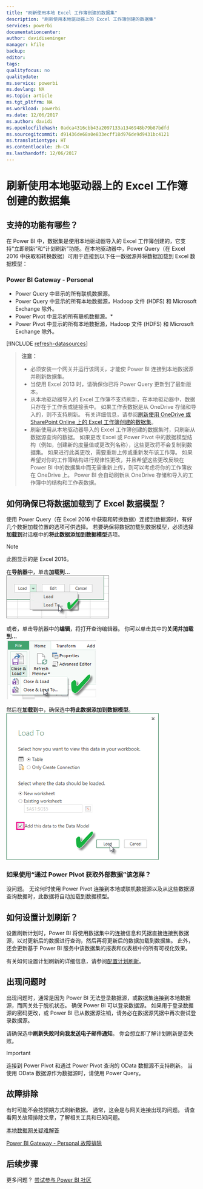 ```yaml
---
title: "刷新使用本地 Excel 工作簿创建的数据集"
description: "刷新使用本地驱动器上的 Excel 工作簿创建的数据集"
services: powerbi
documentationcenter: 
author: davidiseminger
manager: kfile
backup: 
editor: 
tags: 
qualityfocus: no
qualitydate: 
ms.service: powerbi
ms.devlang: NA
ms.topic: article
ms.tgt_pltfrm: NA
ms.workload: powerbi
ms.date: 12/06/2017
ms.author: davidi
ms.openlocfilehash: 0adca4316cbb43a2097133a1346948b79b87bdfd
ms.sourcegitcommit: d91436de68a0e833ecff18d976de9d9431bc4121
ms.translationtype: HT
ms.contentlocale: zh-CN
ms.lasthandoff: 12/06/2017
---
```

# <a name="refresh-a-dataset-created-from-an-excel-workbook-on-a-local-drive"></a>刷新使用本地驱动器上的 Excel 工作簿创建的数据集
## <a name="whats-supported"></a>支持的功能有哪些？
在 Power BI 中，数据集是使用本地驱动器导入的 Excel 工作簿创建的，它支持“立即刷新”和“计划刷新”功能。在本地驱动器中，Power Query（在 Excel 2016 中获取和转换数据）可用于连接到以下任一数据源并将数据加载到 Excel 数据模型：  

### <a name="power-bi-gateway---personal"></a>Power BI Gateway - Personal
* Power Query 中显示的所有联机数据源。
* Power Query 中显示的所有本地数据源，Hadoop 文件 (HDFS) 和 Microsoft Exchange 除外。
* Power Pivot 中显示的所有联机数据源。\*
* Power Pivot 中显示的所有本地数据源，Hadoop 文件 (HDFS) 和 Microsoft Exchange 除外。

<!-- Refresh Data sources-->
[!INCLUDE [refresh-datasources](./includes/refresh-datasources.md)]

> **注意：**  
> 
> * 必须安装一个网关并运行该网关，才能使 Power BI 连接到本地数据源并刷新数据集。
> * 当使用 Excel 2013 时，请确保你已将 Power Query 更新到了最新版本。
> * 从本地驱动器导入的 Excel 工作簿不支持刷新，在本地驱动器中，数据只存在于工作表或链接表中。 如果工作表数据是从 OneDrive 存储和导入的，则不支持刷新。 有关详细信息，请参阅[刷新使用 OneDrive 或 SharePoint Online 上的 Excel 工作簿创建的数据集](refresh-excel-file-onedrive.md)。
> * 刷新使用从本地驱动器导入的 Excel 工作簿创建的数据集时，只刷新从数据源查询的数据。 如果更改 Excel 或 Power Pivot 中的数据模型结构（例如，创建新的度量值或更改列名称），这些更改将不会复制到数据集。 如果进行此类更改，需要重新上传或重新发布该工作簿。 如果希望对你的工作簿结构进行规律性更改，并且希望这些更改反映在 Power BI 中的数据集中而无需重新上传，则可以考虑将你的工作簿放在 OneDrive 上。 Power BI 会自动刷新从 OneDrive 存储和导入的工作簿中的结构和工作表数据。
> 
> 

## <a name="how-do-i-make-sure-data-is-loaded-to-the-excel-data-model"></a>如何确保已将数据加载到了 Excel 数据模型？
使用 Power Query（在 Excel 2016 中获取和转换数据）连接到数据源时，有好几个数据加载位置的选项可供选择。 若要确保将数据加载到数据模型，必须选择**加载到**对话框中的**将此数据添加到数据模型**选项。

> [!NOTE]
> 此图显示的是 Excel 2016。
> 
> 

在**导航器**中，单击**加载到...**  
    ![](media/refresh-excel-file-local-drive/refresh_loadtodm_1.png)

或者，单击导航器中的**编辑**，将打开查询编辑器。 你可以单击其中的**关闭并加载到...**  
    ![](media/refresh-excel-file-local-drive/refresh_loadtodm_2.png)

然后在**加载到**中，确保选中**将此数据添加到数据模型**。  
    ![](media/refresh-excel-file-local-drive/refresh_loadtodm_3.png)

### <a name="what-if-i-use-get-external-data-in-power-pivot"></a>如果使用“通过 Power Pivot 获取外部数据”该怎样？
没问题。 无论何时使用 Power Pivot 连接到本地或联机数据源以及从这些数据源查询数据时，此数据将自动加载到数据模型。

## <a name="how-do-i-schedule-refresh"></a>如何设置计划刷新？
设置刷新计划时，Power BI 将使用数据集中的连接信息和凭据直接连接到数据源，以对更新后的数据进行查询，然后再将更新后的数据加载到数据集。 此外，还会更新基于 Power BI 服务中该数据集的报表和仪表板中的所有可视化效果。

有关如何设置计划刷新的详细信息，请参阅[配置计划刷新](refresh-scheduled-refresh.md)。

## <a name="when-things-go-wrong"></a>出现问题时
出现问题时，通常是因为 Power BI 无法登录数据源，或数据集连接到本地数据源，而网关处于脱机状态。 确保 Power BI 可以登录数据源。 如果用于登录数据源的密码更改，或 Power BI 已从数据源注销，请务必在数据源凭据中再次尝试登录数据源。

请确保选中**刷新失败时向我发送电子邮件通知**。 你会想立即了解计划刷新是否失败。

>[!IMPORTANT]
>连接到 Power Pivot 和通过 Power Pivot 查询的 OData 数据源不支持刷新。 当使用 OData 数据源作为数据源时，请使用 Power Query。

## <a name="troubleshooting"></a>故障排除
有时可能不会按预期方式刷新数据。 通常，这会是与网关连接出现的问题。 请查看网关故障排除文章，了解相关工具和已知问题。

[本地数据网关疑难解答](service-gateway-onprem-tshoot.md)

[Power BI Gateway - Personal 故障排除](service-admin-troubleshooting-power-bi-personal-gateway.md)

## <a name="next-steps"></a>后续步骤
更多问题？ [尝试参与 Power BI 社区](http://community.powerbi.com/)

